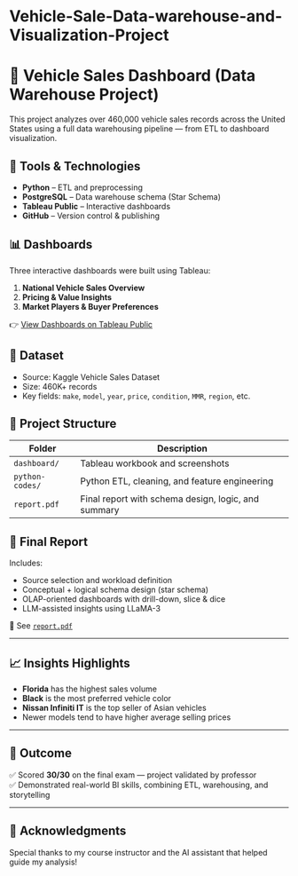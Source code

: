 # Vehicle-Sale-Data-warehouse-and-Visualization-Project
# 🚗 Vehicle Sales Dashboard (Data Warehouse Project)

This project analyzes over 460,000 vehicle sales records across the United States using a full data warehousing pipeline — from ETL to dashboard visualization.

## 🧰 Tools & Technologies

- **Python** – ETL and preprocessing
- **PostgreSQL** – Data warehouse schema (Star Schema)
- **Tableau Public** – Interactive dashboards
- **GitHub** – Version control & publishing

## 📊 Dashboards

Three interactive dashboards were built using Tableau:

1. **National Vehicle Sales Overview**
2. **Pricing & Value Insights**
3. **Market Players & Buyer Preferences**

👉 [View Dashboards on Tableau Public](https://public.tableau.com/app/profile/yaekob/...)

## 🧪 Dataset

- Source: Kaggle Vehicle Sales Dataset
- Size: 460K+ records
- Key fields: `make`, `model`, `year`, `price`, `condition`, `MMR`, `region`, etc.

## 📂 Project Structure

| Folder        | Description                                  |
|---------------|----------------------------------------------|
| `dashboard/`  | Tableau workbook and screenshots             |
| `python-codes/` | Python ETL, cleaning, and feature engineering |
| `report.pdf`  | Final report with schema design, logic, and summary |

## 📄 Final Report

Includes:
- Source selection and workload definition
- Conceptual + logical schema design (star schema)
- OLAP-oriented dashboards with drill-down, slice & dice
- LLM-assisted insights using LLaMA-3

📄 See [`report.pdf`](./report.pdf)

---

## 📈 Insights Highlights

- **Florida** has the highest sales volume
- **Black** is the most preferred vehicle color
- **Nissan Infiniti IT** is the top seller of Asian vehicles
- Newer models tend to have higher average selling prices

---

## 🎯 Outcome

✅ Scored **30/30** on the final exam — project validated by professor  
✅ Demonstrated real-world BI skills, combining ETL, warehousing, and storytelling

---

## 💬 Acknowledgments

Special thanks to my course instructor and the AI assistant that helped guide my analysis!

